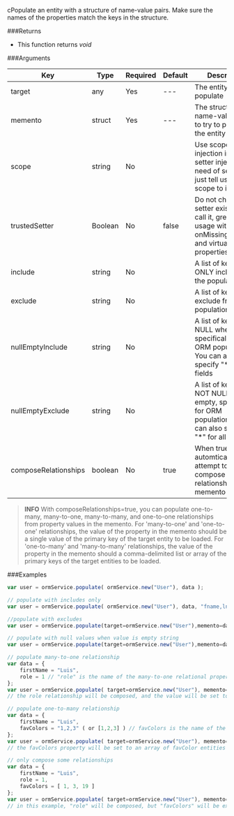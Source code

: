 cPopulate an entity with a structure of name-value pairs. Make sure the names of the properties match the keys in the structure.

###Returns

* This function returns *void*


###Arguments

| Key | Type | Required | Default | Description |
| --- | --- | --- | --- | --- |
| target | any | Yes | --- | The entity to populate |
| memento | struct | Yes | --- | The structure of name-value pairs to try to populate the entity with |
| scope | string | No |  | Use scope injection instead of setter injection, no need of setters, just tell us what scope to inject to |
| trustedSetter  | Boolean | No | false | Do not check if the setter exists, just call it, great for usage with onMissingMethod() and virtual properties |
| include | string | No |  | A list of keys to ONLY include in the population |
| exclude | string | No |  | A list of keys to exclude from the population |
| nullEmptyInclude  | string | No |  | A list of keys to NULL when empty, specifically for ORM population. You can also specify "*" for all fields |
| nullEmptyExclude  | string | No |  | A list of keys to NOT NULL when empty, specifically for ORM population. You can also specify "*" for all fields |
| composeRelationships  | boolean | No | true | When true, will automtically attempt to compose relationships from memento |

> **INFO** With composeRelationships=true, you can populate one-to-many, many-to-one, many-to-many, and one-to-one relationships from property values in the memento. For 'many-to-one' and 'one-to-one' relationships, the value of the property in the memento should be a single value of the primary key of the target entity to be loaded. For 'one-to-many' and 'many-to-many' relationships, the value of the property in the memento should a comma-delimited list or array of the primary keys of the target entities to be loaded.

###Examples

```javascript
var user = ormService.populate( ormService.new("User"), data );

// populate with includes only
var user = ormService.populate( ormService.new("User"), data, "fname,lname,email" );

//populate with excludes
var user = ormService.populate(target=ormService.new("User"),memento=data,exclude="id,setup,total" );

// populate with null values when value is empty string
var user = ormService.populate(target=ormService.new("User"),memento=data,nullEmptyInclude="lastName,dateOfBirth" );

// populate many-to-one relationship
var data = {
    firstName = "Luis",
    role = 1 // "role" is the name of the many-to-one relational property, and one is the key value
};
var user = ormService.populate( target=ormService.new("User"), memento=data, composeRelationships=true );
// the role relationship will be composed, and the value will be set to the appropriate instance of the Role model

// populate one-to-many relationship
var data = {
    firstName = "Luis",
    favColors = "1,2,3" ( or [1,2,3] ) // favColors is the name of the one-to-many relational property, and 1, 2 and 3 are key values of favColor models
};
var user = ormService.populate( target=ormService.new("User"), memento=data, composeRelationships=true );
// the favColors property will be set to an array of favColor entities

// only compose some relationships
var data = {
    firstName = "Luis",
    role = 1,
    favColors = [ 1, 3, 19 ]
};
var user = ormService.populate( target=ormService.new("User"), memento=data, composeRelationships=true, exclude="favColors" );
// in this example, "role" will be composed, but "favColors" will be excluded
```

